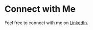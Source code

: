 # Connect with Me

Feel free to connect with me on [LinkedIn](https://www.linkedin.com/in/david-ismael-echevarria/).